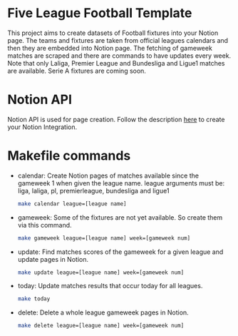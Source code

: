 # Five League Football Template

This project aims to create datasets of Football fixtures into your Notion page.
The teams and fixtures are taken from official leagues calendars and then they are embedded into Notion page.
The fetching of gameweek matches are scraped and there are commands to have updates every week.
Note that only Laliga, Premier League and Bundesliga and Ligue1 matches are available. Serie A fixtures are coming soon.


# Notion API
Notion API is used for page creation. Follow the description [here](https://developers.notion.com/docs/authorization) to create your Notion Integration.




<!-- IMAGE DE LA PAGE -->


# Makefile commands

- calendar: Create Notion pages of matches available since the gameweek 1 when given the league name. league arguments must be: liga, laliga, pl, premierleague, bundesliga and ligue1
    ```bash
    make calendar league=[league name]
    ```
- gameweek: Some of the fixtures are not yet available. So create them via this command.
    ```bash
    make gameweek league=[league name] week=[gameweek num]
    ```

- update: Find matches scores of the gameweek for a given league and update pages in Notion.
    ```bash
    make update league=[league name] week=[gameweek num]
    ```
- today: Update matches results that occur today for all leagues.
    ```bash
    make today
    ```
- delete: Delete a whole league gameweek pages in Notion.
    ```bash
    make delete league=[league name] week=[gameweek num]
    ```
